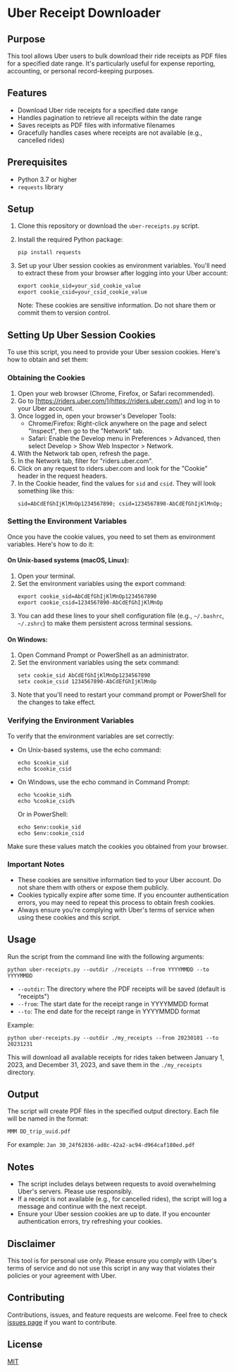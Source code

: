 # Uber Receipt Downloader

## Purpose

This tool allows Uber users to bulk download their ride receipts as PDF files for a specified date range. It's particularly useful for expense reporting, accounting, or personal record-keeping purposes.

## Features

- Download Uber ride receipts for a specified date range
- Handles pagination to retrieve all receipts within the date range
- Saves receipts as PDF files with informative filenames
- Gracefully handles cases where receipts are not available (e.g., cancelled rides)

## Prerequisites

- Python 3.7 or higher
- `requests` library

## Setup

1. Clone this repository or download the `uber-receipts.py` script.

2. Install the required Python package:
   ```
   pip install requests
   ```

3. Set up your Uber session cookies as environment variables. You'll need to extract these from your browser after logging into your Uber account:
   ```
   export cookie_sid=your_sid_cookie_value
   export cookie_csid=your_csid_cookie_value
   ```

   Note: These cookies are sensitive information. Do not share them or commit them to version control.

## Setting Up Uber Session Cookies

To use this script, you need to provide your Uber session cookies. Here's how to obtain and set them:

### Obtaining the Cookies

1. Open your web browser (Chrome, Firefox, or Safari recommended).
2. Go to [https://riders.uber.com/](https://riders.uber.com/) and log in to your Uber account.
3. Once logged in, open your browser's Developer Tools:
   - Chrome/Firefox: Right-click anywhere on the page and select "Inspect", then go to the "Network" tab.
   - Safari: Enable the Develop menu in Preferences > Advanced, then select Develop > Show Web Inspector > Network.
4. With the Network tab open, refresh the page.
5. In the Network tab, filter for "riders.uber.com".
6. Click on any request to riders.uber.com and look for the "Cookie" header in the request headers.
7. In the Cookie header, find the values for `sid` and `csid`. They will look something like this:
   ```
   sid=AbCdEfGhIjKlMnOp1234567890; csid=1234567890-AbCdEfGhIjKlMnOp;
   ```

### Setting the Environment Variables

Once you have the cookie values, you need to set them as environment variables. Here's how to do it:

#### On Unix-based systems (macOS, Linux):

1. Open your terminal.
2. Set the environment variables using the export command:
   ```
   export cookie_sid=AbCdEfGhIjKlMnOp1234567890
   export cookie_csid=1234567890-AbCdEfGhIjKlMnOp
   ```
3. You can add these lines to your shell configuration file (e.g., `~/.bashrc`, `~/.zshrc`) to make them persistent across terminal sessions.

#### On Windows:

1. Open Command Prompt or PowerShell as an administrator.
2. Set the environment variables using the setx command:
   ```
   setx cookie_sid AbCdEfGhIjKlMnOp1234567890
   setx cookie_csid 1234567890-AbCdEfGhIjKlMnOp
   ```
3. Note that you'll need to restart your command prompt or PowerShell for the changes to take effect.

### Verifying the Environment Variables

To verify that the environment variables are set correctly:

- On Unix-based systems, use the echo command:
  ```
  echo $cookie_sid
  echo $cookie_csid
  ```
- On Windows, use the echo command in Command Prompt:
  ```
  echo %cookie_sid%
  echo %cookie_csid%
  ```
  Or in PowerShell:
  ```
  echo $env:cookie_sid
  echo $env:cookie_csid
  ```

Make sure these values match the cookies you obtained from your browser.

### Important Notes

- These cookies are sensitive information tied to your Uber account. Do not share them with others or expose them publicly.
- Cookies typically expire after some time. If you encounter authentication errors, you may need to repeat this process to obtain fresh cookies.
- Always ensure you're complying with Uber's terms of service when using these cookies and this script.


## Usage

Run the script from the command line with the following arguments:

```
python uber-receipts.py --outdir ./receipts --from YYYYMMDD --to YYYYMMDD
```

- `--outdir`: The directory where the PDF receipts will be saved (default is "receipts")
- `--from`: The start date for the receipt range in YYYYMMDD format
- `--to`: The end date for the receipt range in YYYYMMDD format

Example:
```
python uber-receipts.py --outdir ./my_receipts --from 20230101 --to 20231231
```

This will download all available receipts for rides taken between January 1, 2023, and December 31, 2023, and save them in the `./my_receipts` directory.

## Output

The script will create PDF files in the specified output directory. Each file will be named in the format:

```
MMM DD_trip_uuid.pdf
```

For example: `Jan 30_24f62836-ad8c-42a2-ac94-d964caf180ed.pdf`

## Notes

- The script includes delays between requests to avoid overwhelming Uber's servers. Please use responsibly.
- If a receipt is not available (e.g., for cancelled rides), the script will log a message and continue with the next receipt.
- Ensure your Uber session cookies are up to date. If you encounter authentication errors, try refreshing your cookies.

## Disclaimer

This tool is for personal use only. Please ensure you comply with Uber's terms of service and do not use this script in any way that violates their policies or your agreement with Uber.

## Contributing

Contributions, issues, and feature requests are welcome. Feel free to check [issues page](link-to-your-issues-page) if you want to contribute.

## License

[MIT](https://choosealicense.com/licenses/mit/)